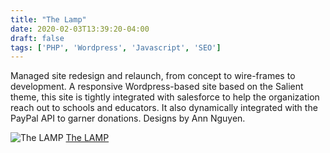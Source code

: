 ```yaml
---
title: "The Lamp"
date: 2020-02-03T13:39:20-04:00
draft: false
tags: ['PHP', 'Wordpress', 'Javascript', 'SEO']
---
```


Managed site redesign and relaunch, from concept to wire-frames to development. A responsive Wordpress-based site based on the Salient theme, this site is tightly integrated with salesforce to help the organization reach out to schools and educators. It also dynamically integrated with the PayPal API to garner donations. Designs by Ann Nguyen.

![The LAMP](/images/the-lamp.png)
[The LAMP](http://TheLamp.org)
